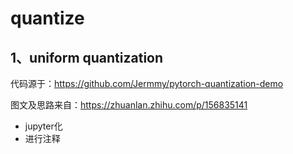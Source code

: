 # quantize
## 1、uniform quantization
代码源于：https://github.com/Jermmy/pytorch-quantization-demo

图文及思路来自：https://zhuanlan.zhihu.com/p/156835141
- jupyter化
- 进行注释
